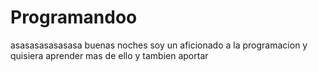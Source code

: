 # Programandoo
asasasasasasasa
buenas noches soy un aficionado a la programacion y quisiera aprender mas de ello y tambien aportar
